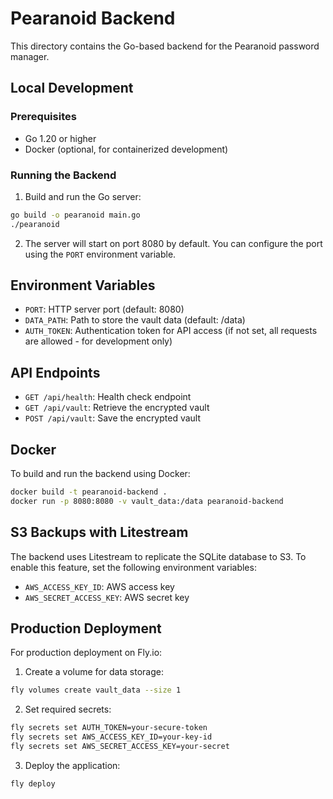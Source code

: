 # Pearanoid Backend

This directory contains the Go-based backend for the Pearanoid password manager.

## Local Development

### Prerequisites

- Go 1.20 or higher
- Docker (optional, for containerized development)

### Running the Backend

1. Build and run the Go server:

```bash
go build -o pearanoid main.go
./pearanoid
```

2. The server will start on port 8080 by default. You can configure the port using the `PORT` environment variable.

## Environment Variables

- `PORT`: HTTP server port (default: 8080)
- `DATA_PATH`: Path to store the vault data (default: /data)
- `AUTH_TOKEN`: Authentication token for API access (if not set, all requests are allowed - for development only)

## API Endpoints

- `GET /api/health`: Health check endpoint
- `GET /api/vault`: Retrieve the encrypted vault
- `POST /api/vault`: Save the encrypted vault

## Docker

To build and run the backend using Docker:

```bash
docker build -t pearanoid-backend .
docker run -p 8080:8080 -v vault_data:/data pearanoid-backend
```

## S3 Backups with Litestream

The backend uses Litestream to replicate the SQLite database to S3. To enable this feature, set the following environment variables:

- `AWS_ACCESS_KEY_ID`: AWS access key
- `AWS_SECRET_ACCESS_KEY`: AWS secret key

## Production Deployment

For production deployment on Fly.io:

1. Create a volume for data storage:

```bash
fly volumes create vault_data --size 1
```

2. Set required secrets:

```bash
fly secrets set AUTH_TOKEN=your-secure-token
fly secrets set AWS_ACCESS_KEY_ID=your-key-id
fly secrets set AWS_SECRET_ACCESS_KEY=your-secret
```

3. Deploy the application:

```bash
fly deploy
``` 